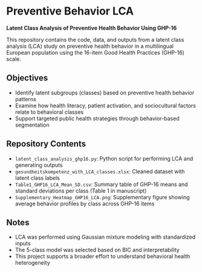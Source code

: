 # Preventive Behavior LCA

**Latent Class Analysis of Preventive Health Behavior Using GHP-16**

This repository contains the code, data, and outputs from a latent class analysis (LCA) study on preventive health behavior in a multilingual European population using the 16-item Good Health Practices (GHP-16) scale.

## Objectives
- Identify latent subgroups (classes) based on preventive health behavior patterns
- Examine how health literacy, patient activation, and sociocultural factors relate to behavioral classes
- Support targeted public health strategies through behavior-based segmentation

## Repository Contents
- `latent_class_analysis_ghp16.py`: Python script for performing LCA and generating outputs
- `gesundheitskompetenz_with_LCA_classes.xlsx`: Cleaned dataset with latent class labels
- `Table1_GHP16_LCA_Mean_SD.csv`: Summary table of GHP-16 means and standard deviations per class (Table 1 in manuscript)
- `Supplementary_Heatmap_GHP16_LCA.png`: Supplementary figure showing average behavior profiles by class across GHP-16 items

## Notes
- LCA was performed using Gaussian mixture modeling with standardized inputs
- The 5-class model was selected based on BIC and interpretability
- This project supports a broader effort to understand behavioral health heterogeneity
